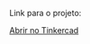 Link para o projeto:

[Abrir no Tinkercad](https://www.tinkercad.com/things/6MzByY0FoVR-codigobinariodisplay?sharecode=NE7ho75HjWsedHi79CBDae1Ef9ytjCBZqI_XoZVvG7Q)